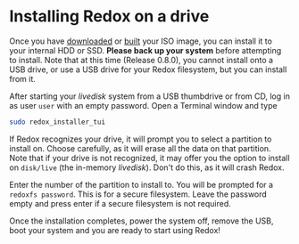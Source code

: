 # Installing Redox on a drive

Once you have [downloaded](./ch02-02-real-hardware.md) or [built](./ch02-05-building-redox.md) your ISO image, you can install it to your internal HDD or SSD. **Please back up your system** before attempting to install. Note that at this time (Release 0.8.0), you cannot install onto a USB drive, or use a USB drive for your Redox filesystem, but you can install from it. 

After starting your *livedisk* system from a USB thumbdrive or from CD, log in as user `user` with an empty password. Open a Terminal window and type 
```sh
sudo redox_installer_tui
```

If Redox recognizes your drive, it will prompt you to select a partition to install on. Choose carefully, as it will erase all the data on that partition. Note that if your drive is not recognized, it may offer you the option to install on `disk/live` (the in-memory *livedisk*). Don't do this, as it will crash Redox. 

Enter the number of the partition to install to. You will be prompted for a `redoxfs password`. This is for a secure filesystem. Leave the password empty and press enter if a secure filesystem is not required. 

Once the installation completes, power the system off, remove the USB, boot your system and you are ready to start using Redox!
